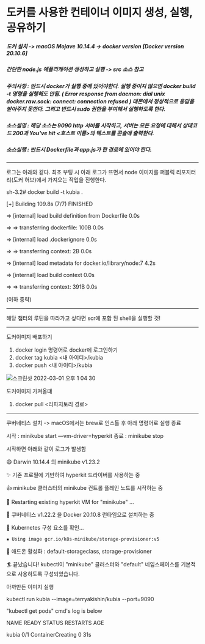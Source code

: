 # 도커를 사용한 컨테이너 이미지 생성, 실행, 공유하기

##### 도커 설치 -> macOS Mojave 10.14.4 -> docker version [Docker version 20.10.6]



##### 간단한 node.js 애플리케이션 생성하고 실행 -> src 소스 참고



##### 주의사항 : 반드시 docker가 실행 중에 있어야한다. 실행 중이지 않으면 docker build -t 명령을 실행해도 안됨. ( Error response from daemon: dial unix docker.raw.sock: connect: connection refused ) 데몬에서 정상적으로 응답을 받아주지 못한다. 그리고 반드시 sudo 권한을 부여해서 실행하도록 한다.




##### 소스설명 : 해당 소스는 9090 http 서버를 시작하고, 서버는 모든 요청에 대해서 상태코드 200과 You've hit <호스트 이름>의 텍스트를 콘솔에 출력한다.




##### 소스실행 : 반드시 Dockerfile과 app.js가 한 경로에 있어야 한다.

<hr/>

로그는 아래와 같다. 최초 부팅 시 아래 로그가 뜨면서 node 이미지를 퍼블릭 리포지터리(도커 허브)에서 가져오는 작업을 진행한다.

sh-3.2# docker build -t kubia .

[+] Building 109.8s (7/7) FINISHED

 => [internal] load build definition from Dockerfile                    0.0s
 
 => => transferring dockerfile: 100B                                    0.0s
 
 => [internal] load .dockerignore                                       0.0s
 
 => => transferring context: 2B                                         0.0s
 
 => [internal] load metadata for docker.io/library/node:7               4.2s
 
 => [internal] load build context                                       0.0s
 
 => => transferring context: 391B                                       0.0s
 
 (이하 중략)
 
 
 <hr/>
 
 
 
 해당 챕터의 루틴을 따라가고 싶다면 scr에 포함 된 shell을 실행할 것!
 
 
 
 
 
 
 
 <hr/>
 
 
 도커이미지 배포하기
 
 1. docker login 명령어로 docker에 로그인하기
 2. docker tag kubia <내 아이디>/kubia
 3. docker push <내 아이디>/kubia
 
 ![스크린샷 2022-03-01 오후 1 04 30](https://user-images.githubusercontent.com/91730236/156102830-3af1c188-e41a-4336-bde3-17b4b6800f7e.png)

 
 도커이미지 가져올떄
 
 1. docker pull <리파지토리 경로>








<hr/>

쿠버네티스 설치 -> macOS에서는 brew로 인스톨 후 아래 명령어로 실행 종료

시작 : minikube start —vm-driver=hyperkit
종료 : minikube stop

시작하면 아래와 같이 로그가 발생함

😄  Darwin 10.14.4 의 minikube v1.23.2

✨  기존 프로필에 기반하여 hyperkit 드라이버를 사용하는 중

👍  minikube 클러스터의 minikube 컨트롤 플레인 노드를 시작하는 중

🔄  Restarting existing hyperkit VM for "minikube" ...

🐳  쿠버네티스 v1.22.2 을 Docker 20.10.8 런타임으로 설치하는 중

🔎  Kubernetes 구성 요소를 확인...

    ▪ Using image gcr.io/k8s-minikube/storage-provisioner:v5
    
🌟  애드온 활성화 : default-storageclass, storage-provisioner

🏄  끝났습니다! kubectl이 "minikube" 클러스터와 "default" 네임스페이스를 기본적으로 사용하도록 구성되었습니다.





아까만든 이미지 실행


kubectl run kubia --image=terryakishin/kubia --port=9090

"kubectl get pods" cmd's log is below

NAME    READY   STATUS              RESTARTS   AGE

kubia   0/1     ContainerCreating   0          31s

